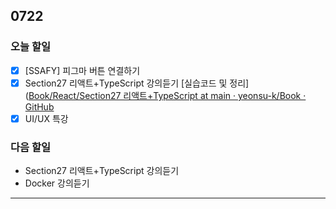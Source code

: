 ## 0722

### **오늘 할일**

- [x] [SSAFY] 피그마 버튼 연결하기
- [x] Section27 리액트+TypeScript 강의듣기 [실습코드 및 정리]([Book/React/Section27 리액트+TypeScript at main · yeonsu-k/Book · GitHub](https://github.com/yeonsu-k/Book/tree/main/React/Section27%20%EB%A6%AC%EC%95%A1%ED%8A%B8%2BTypeScript)
- [x] UI/UX 특강

### **다음 할일**

- Section27 리액트+TypeScript 강의듣기
- Docker 강의듣기

------
